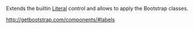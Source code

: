 Extends the builtin [Literal](/docs/controls/builtin/Literal/{branch}) control and allows to apply the Bootstrap classes.

<http://getbootstrap.com/components/#labels>